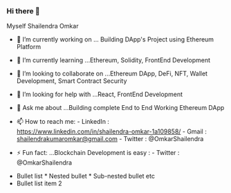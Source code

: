 ### Hi there 👋

Myself Shailendra Omkar


- 🔭 I’m currently working on ... Building DApp's Project using Ethereum Platform
- 🌱 I’m currently learning ...Ethereum, Solidity, FrontEnd Development
- 👯 I’m looking to collaborate on ...Ethereum DApp, DeFi, NFT, Wallet Development, Smart Contract Security
- 🤔 I’m looking for help with ...React, FrontEnd Development
- 💬 Ask me about ...Building complete End to End Working Ethereum DApp
- 📫 How to reach me:
         - LinkedIn : https://www.linkedin.com/in/shailendra-omkar-1a109858/
         - Gmail : shailendrakumaromkar@gmail.com
         - Twitter : @OmkarShailendra

- ⚡ Fun fact: ...Blockchain Development is easy
         : - Twitter : @OmkarShailendra
         
 * Bullet list
              * Nested bullet
                  * Sub-nested bullet etc
 * Bullet list item 2
